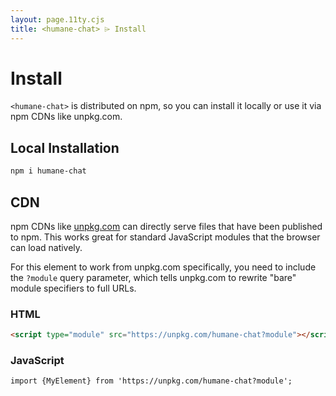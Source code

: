 ```yaml
---
layout: page.11ty.cjs
title: <humane-chat> ⌲ Install
---
```


# Install

`<humane-chat>` is distributed on npm, so you can install it locally or use it via npm CDNs like unpkg.com.

## Local Installation

```bash
npm i humane-chat
```

## CDN

npm CDNs like [unpkg.com]() can directly serve files that have been published to npm. This works great for standard JavaScript modules that the browser can load natively.

For this element to work from unpkg.com specifically, you need to include the `?module` query parameter, which tells unpkg.com to rewrite "bare" module specifiers to full URLs.

### HTML

```html
<script type="module" src="https://unpkg.com/humane-chat?module"></script>
```

### JavaScript

```html
import {MyElement} from 'https://unpkg.com/humane-chat?module';
```
